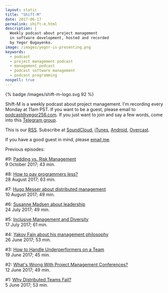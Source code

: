```yaml
---
layout: static
title: "Shift-M"
date: 2017-06-17
permalink: shift-m.html
description: |
  Weekly podcast about project management
  in software development, hosted and recorded
  by Yegor Bugayenko.
image: /images/yegor-is-presenting.png
keywords:
  - podcast
  - project management podcast
  - management podcast
  - podcast software management
  - podcast programming
nospell: true
---
```


{% badge /images/shift-m-logo.svg 92 %}

Shift-M is a weekly podcast about project management. I'm recording
every Monday at 11am PST. If you want to be a guest, please email to
[podcast@yegor256.com](mailto:podcast@yegor256.com). If you just
want to join and say a few words, come into this
[Telegram group](https://t.me/joinchat/AAAAAEJFMRzsRTRxM3ec6A).

This is our [RSS](http://feeds.soundcloud.com/users/soundcloud:users:92341909/sounds.rss).
Subscribe at
[SoundCloud](https://soundcloud.com/yegor256),
[iTunes](https://itunes.apple.com/us/podcast/yegor256-podcast/id1150826721),
[Android](http://subscribeonandroid.com/feeds.soundcloud.com/users/soundcloud:users:92341909/sounds.rss),
[Overcast](https://overcast.fm/itunes1150826721/yegor256-podcast).

If you have a good guest in mind, please [email me](mailto:podcast@yegor256.com).

Previous episodes:

<!--
&#35;10: [Johanna Rothman about hiring issues](/shift-m/2017/10.html)<br/>
11 October 2017; 64 min.
-->

&#35;9: [Padding vs. Risk Management](/shift-m/2017/9.html)<br/>
9 October 2017; 43 min.

&#35;8: [How to pay programmers less?](/shift-m/2017/8.html)<br/>
28 August 2017; 63 min.

&#35;7: [Hugo Messer about distributed management](/shift-m/2017/7.html)<br/>
10 August 2017; 49 min.

&#35;6: [Susanne Madsen about leadership](/shift-m/2017/6.html)<br/>
24 July 2017; 49 min.

&#35;5: [Inclusive Management and Diversity](/shift-m/2017/5.html)<br/>
17 July 2017; 61 min.

&#35;4: [Yakov Fain about his management philosophy](/podcast/2017/4.html)<br/>
26 June 2017; 53 min.

&#35;3: [How to Handle Underperformers on a Team](/podcast/2017/3.html)<br/>
19 June 2017; 45 min.

&#35;2: [What's Wrong With Project Management Conferences?](/podcast/2017/2.html)<br/>
12 June 2017; 49 min.

&#35;1: [Why Distributed Teams Fail?](/podcast/2017/1.html)<br/>
5 June 2017; 53 min.
